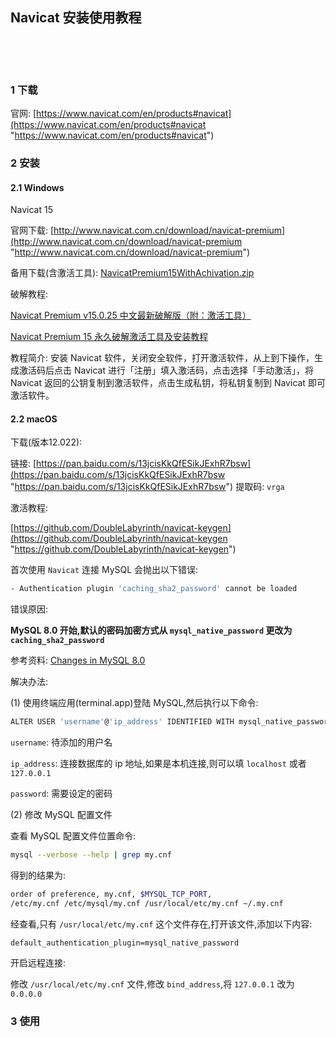 ## Navicat 安装使用教程  

​    

​    

### 1 下载  

官网: [https://www.navicat.com/en/products#navicat](https://www.navicat.com/en/products#navicat "https://www.navicat.com/en/products#navicat")  



### 2 安装  

#### 2.1 Windows  

Navicat 15   

官网下载: [http://www.navicat.com.cn/download/navicat-premium](http://www.navicat.com.cn/download/navicat-premium "http://www.navicat.com.cn/download/navicat-premium")  

备用下载(含激活工具): [NavicatPremium15WithAchivation.zip](https://mega.nz/file/vSBmjDaS#lUwJN8U4J5N_SOP1FwYDggte1ayQ2qWIYt5FKj0qOgQ "https://mega.nz/file/vSBmjDaS#lUwJN8U4J5N_SOP1FwYDggte1ayQ2qWIYt5FKj0qOgQ") 

破解教程: 

[Navicat Premium v15.0.25 中文最新破解版（附：激活工具）](https://defcon.cn/214.html "https://defcon.cn/214.html")  

[Navicat Premium 15 永久破解激活工具及安装教程](https://www.jianshu.com/p/523c132006aa "https://www.jianshu.com/p/523c132006aa")  

教程简介: 安装 Navicat 软件，关闭安全软件，打开激活软件，从上到下操作，生成激活码后点击 Navicat 进行「注册」填入激活码，点击选择「手动激活」，将 Navicat 返回的公钥复制到激活软件，点击生成私钥，将私钥复制到 Navicat 即可激活软件。  

#### 2.2 macOS  

下载(版本12.022):   

链接: [https://pan.baidu.com/s/13jcisKkQfESikJExhR7bsw](https://pan.baidu.com/s/13jcisKkQfESikJExhR7bsw "https://pan.baidu.com/s/13jcisKkQfESikJExhR7bsw") 提取码: `vrga`  

激活教程:  

[https://github.com/DoubleLabyrinth/navicat-keygen](https://github.com/DoubleLabyrinth/navicat-keygen "https://github.com/DoubleLabyrinth/navicat-keygen")  

首次使用 `Navicat` 连接 MySQL 会抛出以下错误:  

```bash
- Authentication plugin 'caching_sha2_password' cannot be loaded
```

错误原因:  

**MySQL 8.0 开始,默认的密码加密方式从 `mysql_native_password` 更改为 `caching_sha2_password`**  

参考资料: [Changes in MySQL 8.0](https://dev.mysql.com/doc/refman/8.0/en/upgrading-from-previous-series.html#upgrade-caching-sha2-password "https://dev.mysql.com/doc/refman/8.0/en/upgrading-from-previous-series.html#upgrade-caching-sha2-password")  

解决办法:  

(1) 使用终端应用(terminal.app)登陆 MySQL,然后执行以下命令:  

```bash
ALTER USER 'username'@'ip_address' IDENTIFIED WITH mysql_native_password BY 'password';
```

`username`: 待添加的用户名  

`ip_address`: 连接数据库的 ip 地址,如果是本机连接,则可以填 `localhost` 或者 `127.0.0.1`   

`password`:  需要设定的密码  

(2) 修改 MySQL 配置文件  

查看 MySQL 配置文件位置命令:  

```bash
mysql --verbose --help | grep my.cnf
```

得到的结果为:  

```bash
order of preference, my.cnf, $MYSQL_TCP_PORT,
/etc/my.cnf /etc/mysql/my.cnf /usr/local/etc/my.cnf ~/.my.cnf 
```

经查看,只有 `/usr/local/etc/my.cnf` 这个文件存在,打开该文件,添加以下内容:  

```properties
default_authentication_plugin=mysql_native_password
```

开启远程连接:  

修改 `/usr/local/etc/my.cnf` 文件,修改 `bind_address`,将 `127.0.0.1` 改为 `0.0.0.0`      

### 3 使用  



